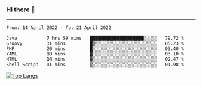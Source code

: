 ### Hi there 👋
---
<!--START_SECTION:waka-->

```text
From: 14 April 2022 - To: 21 April 2022

Java           7 hrs 59 mins   ████████████████████░░░░░   79.72 %
Groovy         31 mins         █▒░░░░░░░░░░░░░░░░░░░░░░░   05.23 %
PHP            20 mins         █░░░░░░░░░░░░░░░░░░░░░░░░   03.40 %
YAML           18 mins         ▓░░░░░░░░░░░░░░░░░░░░░░░░   03.10 %
HTML           14 mins         ▓░░░░░░░░░░░░░░░░░░░░░░░░   02.47 %
Shell Script   11 mins         ▒░░░░░░░░░░░░░░░░░░░░░░░░   01.98 %
```

<!--END_SECTION:waka-->

[![Top Langs](https://github-readme-stats.vercel.app/api/top-langs/?username=HyunAh-iia&layout=compact)](https://github.com/anuraghazra/github-readme-stats)
<!--
**HyunAh-iia/HyunAh-iia** is a ✨ _special_ ✨ repository because its `README.md` (this file) appears on your GitHub profile.

Here are some ideas to get you started:

- 🔭 I’m currently working on ...
- 🌱 I’m currently learning ...
- 👯 I’m looking to collaborate on ...
- 🤔 I’m looking for help with ...
- 💬 Ask me about ...
- 📫 How to reach me: ...
- 😄 Pronouns: ...
- ⚡ Fun fact: ...
-->
